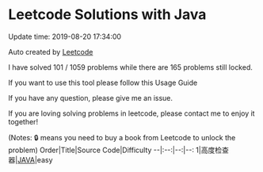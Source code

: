 # Leetcode Solutions with Java
Update time: 2019-08-20 17:34:00

Auto created by [Leetcode](https://leetcode-cn.com/problems)

I have solved 101 / 1059 problems while there are 165 problems still locked.

If you want to use this tool please follow this Usage Guide

If you have any question, please give me an issue.

If you are loving solving problems in leetcode, please contact me to enjoy it together!

(Notes: 🔒 means you need to buy a book from Leetcode to unlock the problem)
Order|Title|Source Code|Difficulty
--|:--:|--:|--:
1|高度检查器|[JAVA](https://leetcode-cn.com/problems/height-checker/submissions/)|easy

